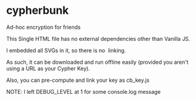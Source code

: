 # cypherbunk
Ad-hoc encryption for friends

This Single HTML file has no external dependencies other than Vanilla JS.

I embedded all SVGs in it, so there is no <img> linking.

As such, it can be downloaded and run offline easily (provided you aren't using a URL as your Cypher Key).

Also, you can pre-compute and link your key as cb_key.js

NOTE: I left DEBUG_LEVEL at 1 for some console.log message
